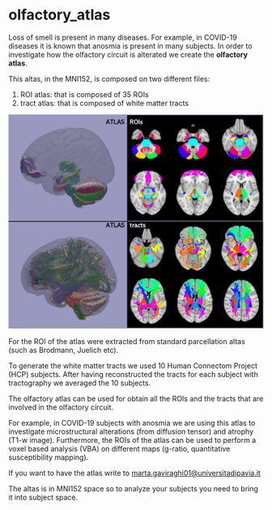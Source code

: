# olfactory_atlas


Loss of smell is present in many diseases. For example, in COVID-19 diseases it is known that anosmia is present in many subjects.
In order to investigate how the olfactory circuit is alterated we create the **olfactory atlas**.

This altas, in the MNI152, is composed on two different files:

1. ROI atlas: that is composed of 35 ROIs
2. tract atlas: that is composed of white matter tracts

![alt text](https://github.com/marta-gaviraghi/olfactory_atlas/blob/main/roi_tracts.svg)

For the ROI of the atlas were extracted from standard parcellation altas (such as Brodmann, Juelich etc).

To generate the white matter tracts we used 10 Human Connectom Project (HCP) subjects. After having reconstructed the tracts for each subject with tractography we averaged the 10 subjects.

The olfactory atlas can be used for obtain all the ROIs and the tracts that are involved in the olfactory circuit.

For example, in COVID-19 subjects with anosmia we are using this atlas to investigate microstructural alterations (from diffusion tensor) and atrophy (T1-w image). Furthermore, the ROIs of the atlas can be used to perform a voxel based analysis (VBA) on different maps (g-ratio, quantitative susceptibility mapping).

If you want to have the atlas write to marta.gaviraghi01@universitadipavia.it

The altas is in MNI152 space so to analyze your subjects you need to bring it into subject space.
